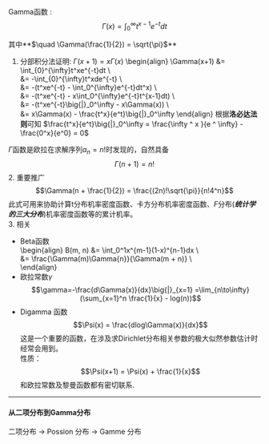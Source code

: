 Gamma函数
: $$\Gamma(x) = \int_{0}^{\infty}t^{x-1}e^{-t} d t$$

其中**$\quad \Gamma(\frac{1}{2}) = \sqrt{\pi}$**

1. 分部积分法证明: $\Gamma(x+1) = x\Gamma(x)$
\begin{align}
\Gamma(x+1) &= \int_{0}^{\infty}t^xe^{-t}dt \\\
			&= -\int_{0}^{\infty}t^xde^{-t} \\\
			&= -(t^xe^{-t} - \int_0^{\infty}e^{-t}dt^x) \\\
			&= -(t^xe^{-t} - x\int_0^{\infty}e^{-t}t^{x-1}dt) \\\
			&= -(t^xe^{-t}\big{|}_0^\infty - x\Gamma(x)) \\\
			&= x\Gamma(x) - \frac{t^x}{e^t}\big{|}_0^\infty 
\end{align}
根据**洛必达法则**可知 $\frac{t^x}{e^t}\big{|}_0^\infty = \frac{\infty ^ x }{e ^ \infty} - \frac{0^x}{e^0} = 0$ 

$\Gamma$函数是欧拉在求解序列$a_n = n!$时发现的，自然具备
$$\Gamma(n+1) = n!$$
2. 重要推广  
$$\Gamma(n + \frac{1}{2}) = \frac{(2n)!\sqrt{\pi}}{n!4^n}$$
此式可用来协助计算t分布机率密度函数、卡方分布机率密度函数、$F$分布(_**统计学的三大分布**_)机率密度函数等的累计机率。  
3. 相关  

+ Beta函数  
\begin{align}
B(m, n) &= \int_0^1x^{m-1}(1-x)^{n-1}dx \\\
		&= \frac{\Gamma(m)\Gamma{n}}{\Gamma(m + n)} \\\
\end{align}
+ 欧拉常数$\gamma$    
$$\gamma=-\frac{d\Gamma(x)}{dx}\big{|}_{x=1} =\lim_{n\to\infty}(\sum_{x=1}^n \frac{1}{x} - log(n))$$
+ Digamma 函数  
$$\Psi(x) = \frac{dlog\Gamma(x)}{dx}$$
这是一个重要的函数，在涉及求Dirichlet分布相关参数的极大似然参数估计时经常会用到。  
性质：
$$\Psi(x+1) = \Psi(x) + \frac{1}{x}$$
和欧拉常数及黎曼函数都有密切联系.  

---
#### 从二项分布到Gamma分布  
二项分布 $\to$ Possion 分布 $\to$ Gamme 分布

